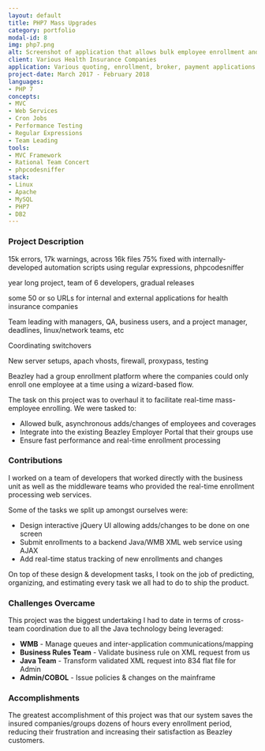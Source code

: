 ```yaml
---
layout: default
title: PHP7 Mass Upgrades
category: portfolio
modal-id: 8
img: php7.png
alt: Screenshot of application that allows bulk employee enrollment and managements for groups
client: Various Health Insurance Companies
application: Various quoting, enrollment, broker, payment applications
project-date: March 2017 - February 2018
languages:
- PHP 7
concepts:
- MVC
- Web Services
- Cron Jobs
- Performance Testing
- Regular Expressions
- Team Leading
tools:
- MVC Framework
- Rational Team Concert
- phpcodesniffer
stack:
- Linux
- Apache
- MySQL
- PHP7
- DB2
---
```


### Project Description


15k errors, 17k warnings, across 16k files
75% fixed with internally-developed automation scripts using regular expressions, phpcodesniffer

year long project, team of 6 developers, gradual releases

some 50 or so URLs for internal and external applications for health insurance companies

Team leading with managers, QA, business users, and a project manager, deadlines, linux/network teams, etc

Coordinating switchovers

New server setups, apach vhosts, firewall, proxypass, testing



Beazley had a group enrollment platform where the companies could only enroll one employee at a time using a wizard-based flow.

The task on this project was to overhaul it to facilitate real-time mass-employee enrolling. We were tasked to: 

- Allowed bulk, asynchronous adds/changes of employees and coverages
- Integrate into the existing Beazley Employer Portal that their groups use
- Ensure fast performance and real-time enrollment processing

### Contributions

I worked on a team of developers that worked directly with the business unit as well as the middleware teams who provided the real-time enrollment processing web services.

Some of the tasks we split up amongst ourselves were:

- Design interactive jQuery UI allowing adds/changes to be done on one screen
- Submit enrollments to a backend Java/WMB XML web service using AJAX
- Add real-time status tracking of new enrollments and changes

On top of these design & development tasks, I took on the job of predicting, organizing, and estimating every task we all had to do to ship the product.

### Challenges Overcame

This project was the biggest undertaking I had to date in terms of cross-team coordination due to all the Java technology being leveraged:

- **WMB** - Manage queues and inter-application communications/mapping
- **Business Rules Team** - Validate business rule on XML request from us
- **Java Team** - Transform validated XML request into 834 flat file for Admin
- **Admin/COBOL** - Issue policies & changes on the mainframe

### Accomplishments

The greatest accomplishment of this project was that our system saves the insured companies/groups dozens of hours every enrollment period, reducing their frustration and increasing their satisfaction as Beazley customers.
